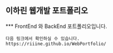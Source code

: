 ## 이하린 웹개발 포트폴리오
*** FrontEnd 와 BackEnd 포트폴리오입니다.
    
    다음 링크에서 확인하실 수 있습니다.
    https://riiine.github.io/WebPortfolio/

